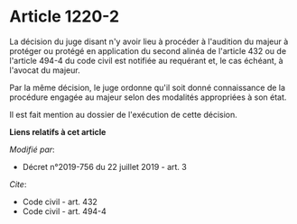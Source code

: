 # Article 1220-2

La décision du juge disant n'y avoir lieu à procéder à l'audition du majeur à protéger ou protégé en application du second
alinéa de l'article 432 ou de l'article 494-4 du code civil est notifiée au requérant et, le cas échéant, à l'avocat du
majeur. 

Par la même décision, le juge ordonne qu'il soit donné connaissance de la procédure engagée au majeur selon des modalités
appropriées à son état. 

Il est fait mention au dossier de l'exécution de cette décision.

**Liens relatifs à cet article**

_Modifié par_:

  - Décret n°2019-756 du 22 juillet 2019 - art. 3

_Cite_:

  - Code civil - art. 432
  - Code civil - art. 494-4
